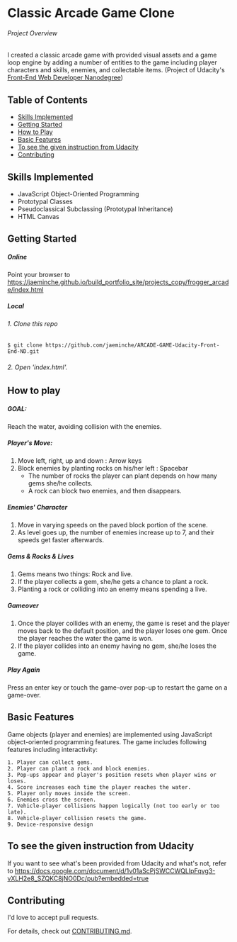 # Classic Arcade Game Clone

###### Project Overview

I created a classic arcade game with provided visual assets and a game loop engine by adding a number of entities to the game including player characters and skills, enemies, and collectable items.
(Project of Udacity's [Front-End Web Developer Nanodegree](https://www.udacity.com/course/front-end-web-developer-nanodegree--nd001))


## Table of Contents

* [Skills Implemented](#Skills-Implemented)
* [Getting Started](#Getting-Started)
* [How to Play](#How-to-Play)
* [Basic Features](#basic-features)
* [To see the given instruction from Udacity](#to-see-the-given-instruction-from-udacity)
* [Contributing](#Contributing)

## Skills Implemented

* JavaScript Object-Oriented Programming
* Prototypal Classes
* Pseudoclassical Subclassing (Prototypal Inheritance)
* HTML Canvas

## Getting Started

##### Online

Point your browser to https://jaeminche.github.io/build_portfolio_site/projects_copy/frogger_arcade/index.html

##### Local

###### 1. Clone this repo

```
$ git clone https://github.com/jaeminche/ARCADE-GAME-Udacity-Front-End-ND.git
````

###### 2. Open 'index.html'.


## How to play


##### GOAL:

Reach the water, avoiding collision with the enemies.

##### Player's Move:
1. Move left, right, up and down : Arrow keys
2. Block enemies by planting rocks on his/her left : Spacebar
    - The number of rocks the player can plant depends on how many gems she/he collects.
    - A rock can block two enemies, and then disappears.

##### Enemies' Character
1. Move in varying speeds on the paved block portion of the scene.
2. As level goes up, the number of enemies increase up to 7, and their speeds get faster afterwards.

##### Gems & Rocks & Lives
1. Gems means two things: Rock and live.
2. If the player collects a gem, she/he gets a chance to plant a rock.
3. Planting a rock or colliding into an enemy means spending a live.

##### Gameover
1. Once the player collides with an enemy, the game is reset and the player moves back to the default position, and the player loses one gem. Once the player reaches the water the game is won.
2. If the player collides into an enemy having no gem, she/he loses the game.

##### Play Again
Press an enter key or touch the game-over pop-up to restart the game on a game-over.

## Basic Features

Game objects (player and enemies) are implemented using JavaScript object-oriented programming features.
The game includes following features including interactivity:

    1. Player can collect gems.
    2. Player can plant a rock and block enemies.
    3. Pop-ups appear and player's position resets when player wins or loses.
    4. Score increases each time the player reaches the water.
	5. Player only moves inside the screen.
	6. Enemies cross the screen.
	7. Vehicle-player collisions happen logically (not too early or too late).
	8. Vehicle-player collision resets the game.
	9. Device-responsive design

## To see the given instruction from Udacity

If you want to see what's been provided from Udacity and what's not, refer to https://docs.google.com/document/d/1v01aScPjSWCCWQLIpFqvg3-vXLH2e8_SZQKC8jNO0Dc/pub?embedded=true


## Contributing

I'd love to accept pull requests.

For details, check out [CONTRIBUTING.md](CONTRIBUTING.md).